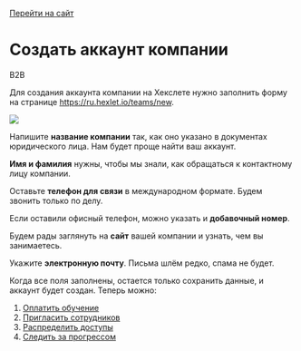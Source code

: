 [Перейти на сайт](https://ru.hexlet.io)

# Создать аккаунт компании

B2B

Для создания аккаунта компании на Хекслете нужно заполнить форму на странице <https://ru.hexlet.io/teams/new>.

![](https://files.carrotquest.app/knowledge-bases-images/articles/64033/64033-1727363819288-52rlum68.png)

Напишите **название компании** так, как оно указано в документах юридического лица. Нам будет проще найти ваш аккаунт.

**Имя и фамилия** нужны, чтобы мы знали, как обращаться к контактному лицу компании.

Оставьте **телефон для связи** в международном формате. Будем звонить только по делу.

Если оставили офисный телефон, можно указать и **добавочный номер**.

Будем рады заглянуть на **сайт** вашей компании и узнать, чем вы занимаетесь.

Укажите **электронную почту**. Письма шлём редко, спама не будет.

Когда все поля заполнены, остается только cохранить данные, и аккаунт будет создан. Теперь можно:

1. [Оплатить обучение](https://help.hexlet.io/ru/articles/111765-oplatit-obuchenie)
2. [Пригласить сотрудников](https://help.hexlet.io/ru/articles/111750-priglasit-sotrudnikov)
3. [Распределить доступы](https://help.hexlet.io/ru/articles/111770-raspredelit-dostupy)
4. [Следить за прогрессом](https://help.hexlet.io/ru/articles/111755-sledit-za-progressom)
